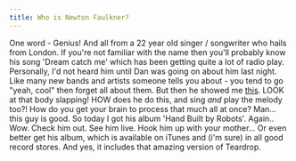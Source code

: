 ```yaml
---
title: Who is Newton Faulkner?
---
```

One word - Genius! And all from a 22 year old singer / songwriter who hails from London. If you're not familiar with the name then you'll probably know his song 'Dream catch me' which has been getting quite a lot of radio play. Personally, I'd not heard him until Dan was going on about him last night. Like many new bands and artists someone tells you about - you tend to go "yeah, cool" then forget all about them. But then he showed me [this](http://uk.youtube.com/watch?v=_aPPwOLhUts). LOOK at that body slapping! HOW does he do this, and sing *and* play the melody too?! How do you get your brain to process that much all at once? Man... this guy is good. So today I got his album 'Hand Built by Robots'. Again.. Wow. Check him out. See him live. Hook him up with your mother... Or even better get his album, which is available on iTunes and (i'm sure) in all good record stores. And yes, it includes that amazing version of Teardrop.